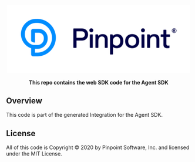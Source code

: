 <div align="center">
	<img width="500" src=".github/logo.svg" alt="pinpt-logo">
</div>

<p align="center" color="#6a737d">
	<strong>This repo contains the web SDK code for the Agent SDK</strong>
</p>

## Overview

This code is part of the generated Integration for the Agent SDK.

## License

All of this code is Copyright &copy; 2020 by Pinpoint Software, Inc. and licensed under the MIT License.
